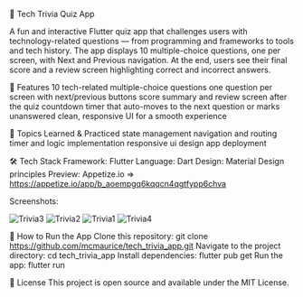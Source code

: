 🧠 Tech Trivia Quiz App

A fun and interactive Flutter quiz app that challenges users with technology-related questions — from programming and frameworks to tools and tech history.
The app displays 10 multiple-choice questions, one per screen, with Next and Previous navigation. At the end, users see their final score and a review screen highlighting correct and incorrect answers.

🚀 Features
10 tech-related multiple-choice questions
one question per screen with next/previous buttons
score summary and review screen after the quiz
countdown timer that auto-moves to the next question or marks unanswered
clean, responsive UI for a smooth experience

🧩 Topics Learned & Practiced
state management
navigation and routing
timer and logic implementation
responsive ui design
app deployment

🛠️ Tech Stack
Framework: Flutter
Language: Dart
Design: Material Design principles
Preview: Appetize.io => https://appetize.io/app/b_aoempgq6kqqcn4qgtfypp6chva

Screenshots:

![Trivia3](https://github.com/user-attachments/assets/20deb93c-2d09-4440-9564-0eaf2a302142)
![Trivia2](https://github.com/user-attachments/assets/e425bca1-ed4f-49a2-80da-5a5547b78a73)
![Trivia1](https://github.com/user-attachments/assets/91bb0edd-a3b4-4d7e-a40a-8f3a0ec84f4d)
![Trivia4](https://github.com/user-attachments/assets/0e448dcb-4798-414a-b36f-6ddd854ae77d)


📲 How to Run the App
Clone this repository:
git clone https://github.com/mcmaurice/tech_trivia_app.git
Navigate to the project directory:
cd tech_trivia_app
Install dependencies:
flutter pub get
Run the app:
flutter run

🧾 License
This project is open source and available under the MIT License.
